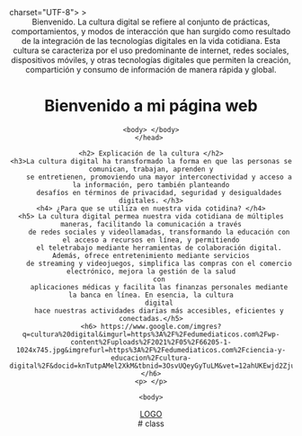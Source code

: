 <!DOCTYPE html>
<!DOCTYPE html>
<html lang="en">

<head>
    charset="UTF-8">
    <meta name="viewport" content="width=device-width, initial-scale=1.0">
    <title>Cultura digital</title>
</head>
<body> 
    ><header> Bienvenido. 


<body> La cultura digital se refiere al conjunto de prácticas, comportamientos,
    y modos de interacción que han surgido como resultado de la integración de
    las tecnologías digitales en la vida cotidiana. Esta cultura se caracteriza por
    el uso predominante de internet, redes sociales, dispositivos móviles, y otras
    tecnologías digitales que permiten la creación, compartición y consumo de información
    de manera rápida y global.
    <h1> Bienvenido a mi página web </h1>

    <body> </body>
    </head> 

    <h2> Explicación de la cultura </h2>
    <h3>La cultura digital ha transformado la forma en que las personas se comunican, trabajan, aprenden y
        se entretienen, promoviendo una mayor interconectividad y acceso a la información, pero también planteando
        desafíos en términos de privacidad, seguridad y desigualdades digitales. </h3>
    <h4> ¿Para que se utiliza en nuestra vida cotidina? </h4>
    <h5> La cultura digital permea nuestra vida cotidiana de múltiples maneras, facilitando la comunicación a través
        de redes sociales y videollamadas, transformando la educación con el acceso a recursos en línea, y permitiendo
        el teletrabajo mediante herramientas de colaboración digital. Además, ofrece entretenimiento mediante servicios
        de streaming y videojuegos, simplifica las compras con el comercio electrónico, mejora la gestión de la salud
        con
        aplicaciones médicas y facilita las finanzas personales mediante la banca en línea. En esencia, la cultura
        digital
        hace nuestras actividades diarias más accesibles, eficientes y conectadas.</h5>
    <h6> https://www.google.com/imgres?q=cultura%20digital&imgurl=https%3A%2F%2Fedumediaticos.com%2Fwp-content%2Fuploads%2F2021%2F05%2F66205-1-1024x745.jpg&imgrefurl=https%3A%2F%2Fedumediaticos.com%2Fciencia-y-educacion%2Fcultura-digital%2F&docid=knTutpAMel2XkM&tbnid=3OsvUQeyGyTuLM&vet=12ahUKEwjd2ZjuspCHAxVrIEQIHfciCQ4QM3oECBwQAA..i&w=1024&h=745&hcb=2&ved=2ahUKEwjd2ZjuspCHAxVrIEQIHfciCQ4QM3oECBwQAA
    </h6>
    <p> </p>

    <body>
</body>
<div> <a href="">LOGO</a></div>
    </body>

</html># class
